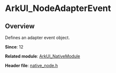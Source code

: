 # ArkUI_NodeAdapterEvent

## Overview

Defines an adapter event object.

**Since**: 12

**Related module**: [ArkUI_NativeModule](capi-arkui-nativemodule.md)

**Header file**: [native_node.h](capi-native-node-h.md)
